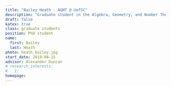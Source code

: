 ```yaml
---
title: "Bailey Heath - AGNT @ UofSC"
description: "Graduate student in the Algebra, Geometry, and Number Theory research group at the University of South Carolina"
draft: false
katex: true
class: graduate students
position: PhD student
name: 
  first: Bailey
  last: Heath
photo: heath_bailey.jpg
start_date: 2019-08-15
advisor: Alexander Duncan
# research_interests:
#   1: 
homepage: 
---
```


